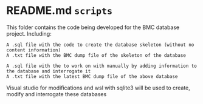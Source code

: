 # README.md `scripts`

This folder contains the code being developed for the BMC database project. Including:

    A .sql file with the code to create the database skeleton (without no content information)
    A .txt file with the BMC dump file of the skeleton of the database
    
    A .sql file with the to work on with manually by adding information to the database and interrogate it
    A .txt file with the latest BMC dump file of the above database
    
Visual studio for modifications and wsl with sqlite3 will be used to create, modify and interrogate these databases
